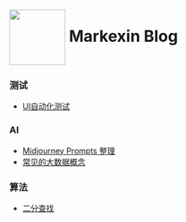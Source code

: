 <h1>
  <img style="vertical-align: middle;" src="https://github.com/markexin/markexin.github.io/assets/18322323/75cea8fd-bf25-4fb6-a67b-78bf0ad4a40f" width="100" height="100" />
  Markexin Blog
</h1>

<h3>测试</h3>

- [UI自动化测试](https://github.com/markexin/markexin.github.io/issues/1)

<h3>AI</h3>

- [Midjourney Prompts 整理](https://github.com/markexin/markexin.github.io/issues/2)
- [常见的大数据概念](https://github.com/markexin/markexin.github.io/issues/4)

<h3>算法</h3>

- [二分查找](https://github.com/markexin/markexin.github.io/issues/3)

